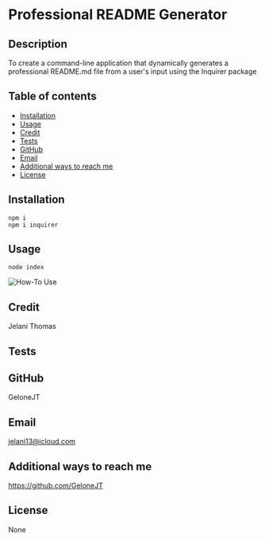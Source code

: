 # Professional README Generator

## Description

To create a command-line application that dynamically generates a professional README.md file from a user's input using the Inquirer package

## Table of contents

- [Installation](#installation)
- [Usage](#usage)
- [Credit](#credit)
- [Tests](#tests)
- [GitHub](#github)
- [Email](#email)
- [Additional ways to reach me](#reachME)
- [License](#license)

## Installation

```
npm i 
npm i inquirer
```

## Usage

```
node index
```

![How-To Use](Assets/images/ProfessionalREADMEGenHow-ToVideo.gif)

## Credit

Jelani Thomas

## Tests

## GitHub

GeloneJT

## Email

jelani13@icloud.com

## Additional ways to reach me

https://github.com/GeloneJT

## License

None

